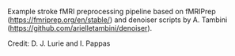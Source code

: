 Example stroke fMRI preprocessing pipeline based on fMRIPrep (https://fmriprep.org/en/stable/) and denoiser scripts by A. Tambini (https://github.com/arielletambini/denoiser).

Credit: D. J. Lurie and I. Pappas
